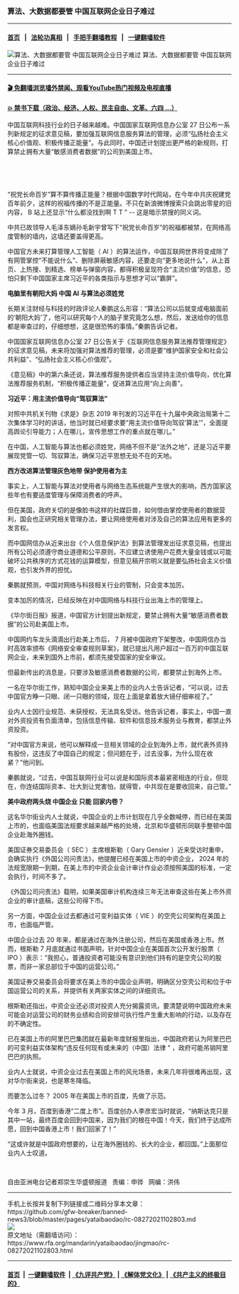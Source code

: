 ### 算法、大数据都要管  中国互联网企业日子难过
------------------------

#### [首页](https://github.com/gfw-breaker/banned-news3/blob/master/README.md) &nbsp;&nbsp;|&nbsp;&nbsp; [法轮功真相](https://github.com/begood0513/basic/blob/master/README.md)  &nbsp;&nbsp;|&nbsp;&nbsp; [手把手翻墙教程](https://github.com/gfw-breaker/guides/wiki)  &nbsp;&nbsp;|&nbsp;&nbsp; [一键翻墙软件](https://github.com/gfw-breaker/nogfw/blob/master/README.md)  



<div id="headerimg">
 <img alt="算法、大数据都要管  中国互联网企业日子难过" src="https://www.rfa.org/mandarin/yataibaodao/jingmao/rc-08272021102803.html/@@images/f2429329-c68e-41a2-b316-58c32b75af41.jpeg" title="算法、大数据都要管  中国互联网企业日子难过"/>
 <span class="lead_image_caption">
  算法、大数据都要管  中国互联网企业日子难过
 </span>
 <!-- zoomattribute -->
</div>

<hr/>


#### [ 🎬  免翻墙浏览墙外禁闻、观看YouTube热门视频及电视直播](https://github.com/gfw-breaker/HelloWorld)

#### [ 💥  禁书下载（政治、经济、人权、民主自由、文革、六四 ...）](https://github.com/gfw-breaker/books/blob/master/README.md)

<div id="storytext">
 <p>
 </p>
 <p>
  中国互联网科技行业的日子越来越难。中国国家互联网信息办公室
  <span>
   27
  </span>
  <span>
   日公布一系列新规定的征求意见稿，要加强互联网信息服务算法的管理，必须“弘扬社会主义核心价值观、积极传播正能量”。与此同时，中国还计划提出更严格的新规则，打算禁止拥有大量“敏感消费者数据”的公司到美国上市。
  </span>
 </p>
 <p>
  <br/>
 </p>
 <p>
  <br/>
 </p>
 <p>
  <span>
   “祝党长命百岁”算不算传播正能量？根据中国数字时代网站，在今年中共庆祝建党百年前夕，这样的祝福传播的不是正能量。不只在新浪微博搜索只会跳出零星的旧内容，
  </span>
  <span>
   B
  </span>
  <span>
   站上还显示“什么都没找到啊
  </span>
  <span>
   T T
  </span>
  <span>
   ”
  </span>
  <span>
   --
  </span>
  <span>
   这是暗示禁搜的同义词。
  </span>
 </p>
 <p>
  <span>
   中共已故领导人毛泽东嫡孙毛新宇曾写下“祝党长命百岁”的祝福都被禁，在网络高度管制的墙内，这墙还要盖得更高。
  </span>
 </p>
 <p>
  <span>
   中国官方未来打算管理人工智能（
  </span>
  <span>
   AI
  </span>
  <span>
   ）的算法运作，中国互联网世界将变成除了有网管掌控“不能说什么”、删除屏蔽敏感内容，还要走向“更多地说什么”，从上首页、上热搜、到精选、榜单与弹窗内容，都得积极呈现符合“主流价值”的信息，恐怕只剩下中国国家主席习近平的各类指示与思想才可以“霸屏”。
  </span>
 </p>
 <p>
  <strong>
   <span>
    电脑里有朝阳大妈
   </span>
  </strong>
  <strong>
  </strong>
  <strong>
   中国
  </strong>
  <strong>
   <span>
    AI
   </span>
  </strong>
  <strong>
   <span>
    与算法必须姓党
   </span>
  </strong>
 </p>
 <p>
  <span>
   长期关注财经与科技的时政评论人秦鹏这么形容：“算法公司以后就变成电脑面前的‘朝阳大妈’了，他可以研究每个人的脑子里究竟怎么想，然后，发送给你的信息都是审查过的，仔细想想，这是很恐怖的事情。”秦鹏告诉记者。
  </span>
 </p>
 <p>
  <span>
   中国国家互联网信息办公室
  </span>
  <span>
   27
  </span>
  <span>
   日公告关于《互联网信息服务算法推荐管理规定》的征求意见稿，未来将加强对算法推荐的管理，必须是要“维护国家安全和社会公共利益”、“弘扬社会主义核心价值观”。
  </span>
 </p>
 <p>
  <span>
   《意见稿》中的第六条还说，算法推荐服务提供者应当坚持主流价值导向，优化算法推荐服务机制，“积极传播正能量”，促进算法应用“向上向善”。
  </span>
 </p>
 <p>
  <strong>
   <span>
    习近平：用主流价值导向“驾驭算法”
   </span>
  </strong>
 </p>
 <p>
  <span>
   对照中共机关刊物《求是》杂志
  </span>
  <span>
   2019
  </span>
  <span>
   年刊发的习近平在十九届中央政治局第十二次集体学习时的讲话，他当时就已经要求要“用主流价值导向驾驭‘算法’”，全面提高舆论引导能力；人在哪儿，宣传思想工作的重点就在哪儿。”
  </span>
 </p>
 <p>
  <span>
   在中国，人工智能与算法也都必须姓党，网络不但不是“法外之地”，还是习近平要展现党管一切、驾驭算法，确保习近平思想无处不在的天地。
  </span>
 </p>
 <p>
  <strong>
   <span>
    西方改进算法管理灰色地带
   </span>
  </strong>
  <strong>
   保护使用者为主
  </strong>
 </p>
 <p>
  <span>
   事实上，人工智能与算法对使用者与网络生态系统能产生很大的影响，西方国家这些年也有要适度管理与保障消费者的呼声。
  </span>
 </p>
 <p>
  <span>
   但在美国，政府关切的是像脸书这样的社媒巨兽，如何借由掌控使用者的数据营利，国会也正研究相关管理办法，要让网络使用者对涉及自己的算法应用有更多的发言权。
  </span>
 </p>
 <p>
  <span>
   而中国网信办从近来出台《个人信息保护法》到算法管理发出征求意见稿，也提出所有公司必须遵守商业道德和公平原则，不应建立诱使用户花费大量金钱或以可能破坏公共秩序的方式花钱的运算模型，但意见稿开宗明义就是要弘扬社会主义价值观，也引发外界的担忧。
  </span>
 </p>
 <p>
  <span>
   秦鹏就预测，中国对网络与科技相关行业的管制，只会变本加厉。
  </span>
 </p>
 <p>
  <span>
   变本加厉的情况，已经反映在对中国网络与科技行业出海上市的管理上。
  </span>
 </p>
 <p>
  <span>
   《华尔街日报》报道，中国官方计划提出新规定，要禁止拥有大量“敏感消费者数据”的公司赴美国上市。
  </span>
 </p>
 <p>
  <span>
   中国网约车龙头滴滴出行赴美上市后，
  </span>
  <span>
   7
  </span>
  <span>
   月被中国政府下架整改，中国网信办当时高效率颁布《网络安全审查规则草案》，就已提出凡用户超过一百万的中国互联网企业，未来到国外上市前，都须先接受国家的安全审议。
  </span>
 </p>
 <p>
  <span>
   但最新传出的消息是，只要涉及敏感消费者数据的公司，都要禁止到海外上市。
  </span>
 </p>
 <p>
  <span>
   一名在华尔街工作，熟知中国企业来美上市的业内人士告诉记者，“可以说，过去中国官方睁一只眼、闭一只眼的领域，现在上面是拿着放大镜仔细审视了。”
  </span>
 </p>
 <p>
  <span>
   业内人士因行业规范、未获授权，无法具名受访。他告诉记者，事实上，中国一直对外资投资有负面清单，包括信息传输、软件和信息技术服务业与教育，都禁止外资投资。
  </span>
 </p>
 <p>
  <span>
   “对中国官方来说，他可以解释成一旦相关领域的企业到海外上市，就代表外资持有股份，这违反了中国自己的规定；但问题在于，过去没事，为什么现在收紧？”他问到。
  </span>
 </p>
 <p>
  <span>
   秦鹏就说，“过去，中国互联网行业可以说是和国际资本最紧密相连的行业，但现在，你连结国际资本、壮大到让党害怕，就得管，中共现在是要收回来，自己管。”
  </span>
 </p>
 <p>
  <strong>
   <span>
    美中政府两头烧
   </span>
  </strong>
  <strong>
   中国企业
  </strong>
  <strong>
   只能
  </strong>
  <strong>
   回家内卷？
  </strong>
 </p>
 <p>
  <span>
   这名华尔街业内人士就说，中国企业的上市计划现在几乎全数喊停，而已经在美国上市的，也面临美国法规要求越来越严格的处境，北京和华盛顿形同联手整顿中国企业赴海外圈钱。
  </span>
 </p>
 <p>
  <span>
   美国证券交易委员会（
  </span>
  <span>
   SEC
  </span>
  <span>
   ）主席根斯勒（
  </span>
  <span>
   Gary Gensler
  </span>
  <span>
   ）近来受访时重申，会确实执行《外国公司问责法》，他提醒已经在美国上市的中资企业，
  </span>
  <span>
   2024
  </span>
  <span>
   年的法规宽限期一到期，在美上市的中资企业会计审计作业必须按照美国的标准，一定会执行，时间不多了。
  </span>
 </p>
 <p>
  <span>
   《外国公司问责法》载明，如果美国审计机构连续三年无法审查这些在美上市外资企业的审计底稿，这些公司得下市。
  </span>
 </p>
 <p>
  <span>
   另一方面，中国企业过去都通过可变利益实体（
  </span>
  <span>
   VIE
  </span>
  <span>
   ）的空壳公司架构在美国上市，也面临严管。
  </span>
 </p>
 <p>
  <span>
   中国企业过去
  </span>
  <span>
   20
  </span>
  <span>
   年来，都是通过在海外注册公司，然后在美国或香港上市。然而，根斯勒
  </span>
  <span>
   7
  </span>
  <span>
   月底就通过书面声明，针对中国企业在美国首次公开发行股票（
  </span>
  <span>
   IPO
  </span>
  <span>
   ）表示：“我担心，普通投资者可能没有意识到他们持有的是空壳公司的股票，而非一家总部位于中国的运营公司。”
  </span>
 </p>
 <p>
  <span>
   美国证券交易委员会将要求在美上市的中国企业声明，明确区分空壳公司和位于中国运营公司的关系，并提供有关两家实体之间的详细资讯。
  </span>
 </p>
 <p>
  <span>
   根斯勒还指出，中资企业还必须对投资人充分揭露资讯，要清楚说明中国政府未来可能会对运营公司的财务业绩和合同安排可执行性产生重大影响的行动，以及存在的不确定性。
  </span>
 </p>
 <p>
  <span>
   已在美国上市的阿里巴巴集团就在最新年度财报里指出，中国政府若认为阿里巴巴的可变利益实体架构“违反任何现有或未来的（中国）法律
  </span>
  <span>
   "
  </span>
  <span>
   ，政府可能吊销阿里巴巴的执照。
  </span>
 </p>
 <p>
  <span>
   业内人士就说，中资企业过去在美国上市的风光场景，未来几年将很难再出现，这对华尔街来说，也是寒冬降临。
  </span>
 </p>
 <p>
  <span>
   而要怎么过冬？
  </span>
  <span>
   2005
  </span>
  <span>
   年在美国上市的百度，先做了示范。
  </span>
 </p>
 <p>
  <span>
   今年
  </span>
  <span>
   3
  </span>
  <span>
   月，百度到香港“二度上市”。百度创办人李彦宏当时就说，“纳斯达克只是其中一站，最终百度会回到中国来，因为我们的根在中国！今天，我们终于达成所愿，回到中国香港上市！我们回家了！”
  </span>
 </p>
 <p>
  <span>
   “这或许就是中国政府想要的，让在海外圈钱的、长大的企业，都回国。”上面那位业内人士叹道。
  </span>
 </p>
 <p>
  <br/>
 </p>
 <p>
  <span>
   <span>
    自由亚洲电台记者郑崇生华盛顿报道   责编：申铧   网编：洪伟
   </span>
  </span>
 </p>
</div>

<hr/>
手机上长按并复制下列链接或二维码分享本文章：<br/>
https://github.com/gfw-breaker/banned-news3/blob/master/pages/yataibaodao/rc-08272021102803.md <br/>
<a href='https://github.com/gfw-breaker/banned-news3/blob/master/pages/yataibaodao/rc-08272021102803.md'><img src='https://github.com/gfw-breaker/banned-news3/blob/master/pages/yataibaodao/rc-08272021102803.md.png'/></a> <br/>
原文地址（需翻墙访问）：https://www.rfa.org/mandarin/yataibaodao/jingmao/rc-08272021102803.html


------------------------
#### [首页](https://github.com/gfw-breaker/banned-news3/blob/master/README.md) &nbsp;|&nbsp; [一键翻墙软件](https://github.com/gfw-breaker/nogfw/blob/master/README.md) &nbsp;| [《九评共产党》](https://github.com/gfw-breaker/9ping.md/blob/master/README.md#九评之一评共产党是什么) | [《解体党文化》](https://github.com/gfw-breaker/jtdwh.md/blob/master/README.md) | [《共产主义的终极目的》](https://github.com/gfw-breaker/gczydzjmd.md/blob/master/README.md)


<img src='http://gfw-breaker.win/banned-news3/pages/yataibaodao/rc-08272021102803.md' width='0px' height='0px'/>